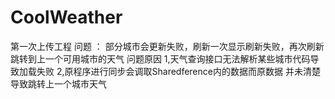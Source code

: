 # CoolWeather
第一次上传工程
问题 ：
      部分城市会更新失败，刷新一次显示刷新失败，再次刷新
      跳转到上一个可用城市的天气
      问题原因
      1,天气查询接口无法解析某些城市代码导致加载失败
      2,原程序进行同步会调取Sharedference内的数据而原数据
      并未清楚导致跳转上一个城市天气
